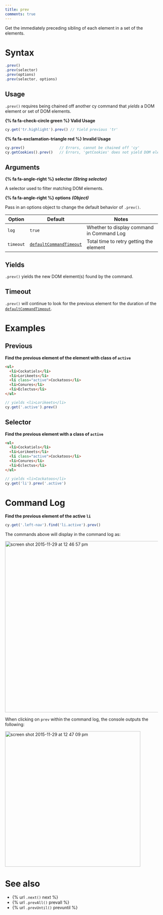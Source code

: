 ```yaml
---
title: prev
comments: true
---
```


Get the immediately preceding sibling of each element in a set of the elements.

# Syntax

```javascript
.prev()
.prev(selector)
.prev(options)
.prev(selector, options)
```

## Usage

`.prev()` requires being chained off another cy command that *yields* a DOM element or set of DOM elements.

**{% fa fa-check-circle green %} Valid Usage**

```javascript
cy.get('tr.highlight').prev() // Yield previous 'tr'
```

**{% fa fa-exclamation-triangle red %} Invalid Usage**

```javascript
cy.prev()                // Errors, cannot be chained off 'cy'
cy.getCookies().prev()   // Errors, 'getCookies' does not yield DOM element
```

## Arguments

**{% fa fa-angle-right %} selector**  ***(String selector)***

A selector used to filter matching DOM elements.

**{% fa fa-angle-right %} options**  ***(Object)***

Pass in an options object to change the default behavior of `.prev()`.

Option | Default | Notes
--- | --- | ---
`log` | `true` | Whether to display command in Command Log
`timeout` | [`defaultCommandTimeout`](https://on.cypress.io/guides/configuration#timeouts) | Total time to retry getting the element

## Yields

`.prev()` yields the new DOM element(s) found by the command.

## Timeout

`.prev()` will continue to look for the previous element for the duration of the [`defaultCommandTimeout`](https://on.cypress.io/guides/configuration#timeouts).

# Examples

## Previous

**Find the previous element of the element with class of `active`**

```html
<ul>
  <li>Cockatiels</li>
  <li>Lorikeets</li>
  <li class="active">Cockatoos</li>
  <li>Conures</li>
  <li>Eclectus</li>
</ul>
```

```javascript
// yields <li>Lorikeets</li>
cy.get('.active').prev()
```

## Selector

**Find the previous element with a class of `active`**

```html
<ul>
  <li>Cockatiels</li>
  <li>Lorikeets</li>
  <li class="active">Cockatoos</li>
  <li>Conures</li>
  <li>Eclectus</li>
</ul>
```

```javascript
// yields <li>Cockatoos</li>
cy.get('li').prev('.active')
```

# Command Log

**Find the previous element of the active `li`**

```javascript
cy.get('.left-nav').find('li.active').prev()
```

The commands above will display in the command log as:

<img width="564" alt="screen shot 2015-11-29 at 12 46 57 pm" src="https://cloud.githubusercontent.com/assets/1271364/11458884/5bb4da1e-9697-11e5-9172-762df10c9a6e.png">

When clicking on `prev` within the command log, the console outputs the following:

<img width="446" alt="screen shot 2015-11-29 at 12 47 09 pm" src="https://cloud.githubusercontent.com/assets/1271364/11458886/5e20c63c-9697-11e5-9167-1b81f96e1906.png">

# See also

- {% url `.next()` next %}
- {% url `.prevAll()` prevall %}
- {% url `.prevUntil()` prevuntil %}
